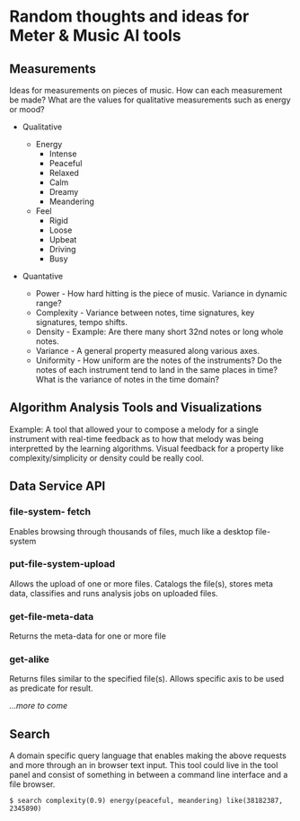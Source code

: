 # Random thoughts and ideas for Meter & Music AI tools

## Measurements
Ideas for measurements on pieces of music. How can each measurement be made? What are the values for qualitative measurements such as energy or mood?
* Qualitative
    * Energy
        * Intense
        * Peaceful
        * Relaxed
        * Calm
        * Dreamy
        * Meandering
    * Feel
        * Rigid
        * Loose
        * Upbeat
        * Driving
        * Busy

* Quantative 
    * Power - How hard hitting is the piece of music. Variance in dynamic range?
    * Complexity - Variance between notes, time signatures, key signatures, tempo shifts.
    * Density - Example: Are there many short 32nd notes or long whole notes.
    * Variance - A general property measured along various axes.
    * Uniformity - How uniform are the notes of the instruments? Do the notes of each instrument tend to land in the same places in time? What is the variance of notes in the time domain?

## Algorithm Analysis Tools and Visualizations
Example: A tool that allowed your to compose a melody for a single instrument with real-time feedback as to how that melody was being interpretted by the learning algorithms. Visual feedback for a property like complexity/simplicity or density could be really cool.


## Data Service API
### file-system- fetch
Enables browsing through thousands of files, much like a desktop file-system

### put-file-system-upload
Allows the upload of one or more files. Catalogs the file(s), stores meta data, classifies and runs analysis jobs on uploaded files.

### get-file-meta-data
Returns the meta-data for one or more file

### get-alike
Returns files similar to the specified file(s). Allows specific axis to be used as predicate for result.

*...more to come*

## Search
A domain specific query language that enables making the above requests and more through an in browser text input. This tool could live in the tool panel and consist of something in between a command line interface and a file browser. 

```
$ search complexity(0.9) energy(peaceful, meandering) like(38182387, 2345890)
```

